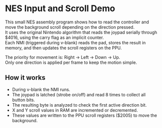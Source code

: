 # NES Input and Scroll Demo

This small NES assembly program shows how to read the controller and move the background scroll depending on the direction pressed.  
It uses the original Nintendo algorithm that reads the joypad serially through $4016, using the carry flag as an implicit counter.  
Each NMI (triggered during v-blank) reads the pad, stores the result in memory, and then updates the scroll registers on the PPU.

The priority for movement is: Right → Left → Down → Up.  
Only one direction is applied per frame to keep the motion simple.

## How it works
- During v-blank the NMI runs.
- The joypad is latched (strobe on/off) and read 8 times to collect all button bits.
- The resulting byte is analyzed to check the first active direction bit.
- X and Y scroll values in RAM are incremented or decremented.
- These values are written to the PPU scroll registers ($2005) to move the background.


